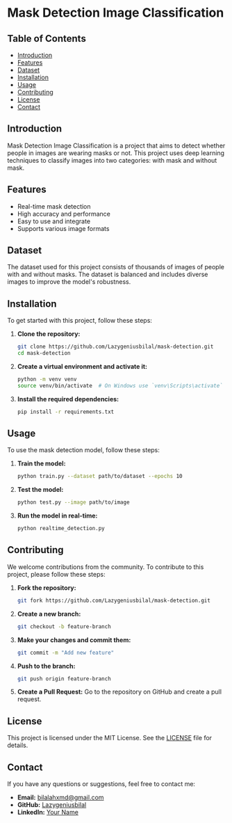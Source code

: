 # Mask Detection Image Classification

## Table of Contents

- [Introduction](#introduction)
- [Features](#features)
- [Dataset](#dataset)
- [Installation](#installation)
- [Usage](#usage)
- [Contributing](#contributing)
- [License](#license)
- [Contact](#contact)

## Introduction

Mask Detection Image Classification is a project that aims to detect whether people in images are wearing masks or not. This project uses deep learning techniques to classify images into two categories: with mask and without mask.

## Features

- Real-time mask detection
- High accuracy and performance
- Easy to use and integrate
- Supports various image formats

## Dataset

The dataset used for this project consists of thousands of images of people with and without masks. The dataset is balanced and includes diverse images to improve the model's robustness.

## Installation

To get started with this project, follow these steps:

1. **Clone the repository:**
    ```sh
    git clone https://github.com/Lazygeniusbilal/mask-detection.git
    cd mask-detection
    ```

2. **Create a virtual environment and activate it:**
    ```sh
    python -m venv venv
    source venv/bin/activate  # On Windows use `venv\Scripts\activate`
    ```

3. **Install the required dependencies:**
    ```sh
    pip install -r requirements.txt
    ```

## Usage

To use the mask detection model, follow these steps:

1. **Train the model:**
    ```sh
    python train.py --dataset path/to/dataset --epochs 10
    ```

2. **Test the model:**
    ```sh
    python test.py --image path/to/image
    ```

3. **Run the model in real-time:**
    ```sh
    python realtime_detection.py
    ```

## Contributing

We welcome contributions from the community. To contribute to this project, please follow these steps:

1. **Fork the repository:**
    ```sh
    git fork https://github.com/Lazygeniusbilal/mask-detection.git
    ```

2. **Create a new branch:**
    ```sh
    git checkout -b feature-branch
    ```

3. **Make your changes and commit them:**
    ```sh
    git commit -m "Add new feature"
    ```

4. **Push to the branch:**
    ```sh
    git push origin feature-branch
    ```

5. **Create a Pull Request:**
    Go to the repository on GitHub and create a pull request.

## License

This project is licensed under the MIT License. See the [LICENSE](LICENSE) file for details.

## Contact

If you have any questions or suggestions, feel free to contact me:

- **Email:** bilalahxmd@gmail.com
- **GitHub:** [Lazygeniusbilal](https://github.com/Lazygeniusbilal)
- **LinkedIn:** [Your Name](www.linkedin.com/in/mir-bilal-ahmed)
